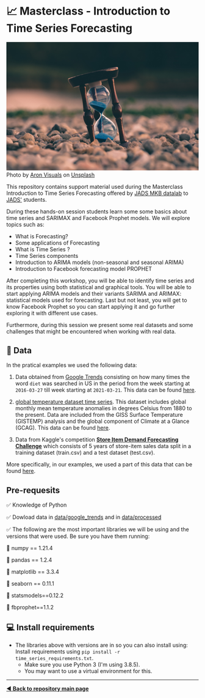# :chart_with_upwards_trend: Masterclass - Introduction to Time Series Forecasting

![](https://github.com/MKB-Datalab/workshop_ts_forecasting/blob/master/images/aron-visuals-BXOXnQ26B7o-unsplash.jpg)
Photo by <a href="https://unsplash.com/@aronvisuals?utm_source=unsplash&utm_medium=referral&utm_content=creditCopyText">Aron Visuals</a> on <a href="https://unsplash.com/@aronvisuals?utm_source=unsplash&utm_medium=referral&utm_content=creditCopyText">Unsplash</a>

This repository contains support material used during the Masterclass Introduction to Time Series Forecasting offered by [JADS MKB datalab](https://www.jadsmkbdatalab.nl/) to [JADS'](https://www.jads.nl/) students.

During these hands-on session students learn some some basics about time series and SARIMAX and Facebook Prophet models. We will explore topics such as:

* What is Forecasting?
* Some applications of Forecasting
* What is Time Series ?
* Time Series components
* Introduction to ARIMA models (non-seasonal and seasonal ARIMA)
* Introduction to Facebook forecasting model PROPHET

After completing this workshop, you will be able to identify time series and its properties using both statistical and graphical tools. You will be able to start applying ARIMA models and their variants SARIMA and ARIMAX: statistical models used for forecasting. Last but not least, you will get to know Facebook Prophet so you can start applying it and go further exploring it with different use cases.
  
Furthermore, during this session we present some real datasets and some challenges that might be encountered when working with real data.

## :file_folder: Data

In the pratical examples we used the following data:

1. Data obtained from [Google Trends](https://trends.google.com/trends/) consisting on how many times the word `diet` was searched in US in the period from the week starting at `2016-03-27` till week starting at `2021-03-21`. This data can be found [here](https://github.com/MKB-Datalab/time-series-analysis-with-SARIMAX-and-Prophet/blob/master/data/raw/time-series/multiTimeline_diet.csv).

2. [global temperature dataset time series](https://datahub.io/core/global-temp#data). This dataset includes global monthly mean temperature anomalies in degrees Celsius from 1880 to the present. Data are included from the GISS Surface Temperature (GISTEMP) analysis and the global component of Climate at a Glance (GCAG). This data can be found [here](https://github.com/MKB-Datalab/time-series-analysis-with-SARIMAX-and-Prophet/blob/master/data/raw/time-series/monthly_csv.csv).

3. Data from Kaggle's competition [**Store Item Demand Forecasting Challenge**](https://www.kaggle.com/c/demand-forecasting-kernels-only) which consists of 5 years of store-item sales data split in a training dataset (train.csv) and a test dataset (test.csv). 

More specifically, in our examples, we used a part of this data that can be found [here](https://github.com/MKB-Datalab/time-series-analysis-with-SARIMAX-and-Prophet/blob/master/data/processed/sales_store_2_item_28.csv).

<!-- 

# Material workshop

* Workshop presentation: [MKB_datalab_PowerBI_2023.pptx]( https://github.com/MKB-Datalab/masterclass-power-bi-2023/blob/main/Docs/MKB_datalab_PowerBI_2023.pptx)
* Exercises covered during workshop: [Exercises_PowerBI_2023.docx]( https://github.com/MKB-Datalab/masterclass-power-bi-2023/blob/main/Docs/Exercises_PowerBI_2023.docx)

The following notebooks present more details about what we covered together.

In **[01-Intro_time_series_tutorial.ipynb](https://github.com/MKB-Datalab/notebooks/time-series-analysis-with-SARIMAX-and-Prophet/blob/master/notebooks/01-Intro_time_series_tutorial_v160423.ipynb)** you learn about time series properties and how to identify them using both statistical and graphical tools.

Next, in **[02-Forecasting_with_SARIMAX.ipynb](https://github.com/MKB-Datalab/notebooks/time-series-analysis-with-SARIMAX-and-Prophet/blob/master/notebooks/02-Forecasting_with_SARIMAX_v170423.ipynb)** you are introduced to ARIMA models and its variants. There we apply SARIMA model on a [store-item sales data](https://www.kaggle.com/c/demand-forecasting-kernels-only) and forecast the sales 3 months in the future.

In the last notebook, **[03-Forecasting_with_Facebook_Prophet.ipynb ](https://github.com/MKB-Datalab/notebooks/time-series-analysis-with-SARIMAX-and-Prophet/blob/master/notebooks/03-Forecasting_with_Facebook_Prophet_v160423.ipynb)**, we introduce Facebook Prophet. We compare it with other models such as SARIMAX and apply it to the same dataset. We finalize by comparing the performance of all models obtained (SARIMA and Prophet models).
 -->
 
## Pre-requesits

:white_check_mark: Knowledge of Python

:white_check_mark: Dowload data in [data/google_trends](https://github.com/MKB-Datalab/workshop_ts_forecasting/tree/master/data/google_trends) and in [data/processed](https://github.com/MKB-Datalab/workshop_ts_forecasting/tree/master/data/processed)

:white_check_mark: The following are the most important libraries we will be using and the versions that were used. Be sure you have them running:

:wrench: numpy == 1.21.4

:wrench: pandas == 1.2.4

:wrench: matplotlib == 3.3.4

:wrench: seaborn == 0.11.1

:wrench: statsmodels==0.12.2

:wrench: fbprophet==1.1.2

## :computer: Install requirements
* The libraries above with versions are in so you can also install using: Install requirements using `pip install -r time_series_requirements.txt`.
  * Make sure you use Python 3 (I'm using 3.8.5).
  * You may want to use a virtual environment for this.

-------------------------------------
[:arrow_backward: **Back to repository main page**](https://github.com/MKB-Datalab/mkbdatalab_knowledge_repository_main)